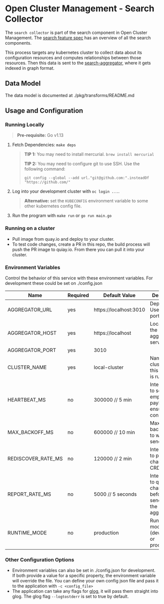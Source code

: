 # Open Cluster Management - Search Collector

The `search collector` is part of the search component in Open Cluster Management. The [search feature spec](https://github.com/stolostron/search/blob/main/feature-spec/search.md) has an overview of all the search components.

This process targets any kubernetes cluster to collect data about its configuration resources and computes relationships between those resources. Then this data is sent to the [search-aggregator](https://github.com/stolostron/search-aggregator), where it gets indexed in graph format.

## Data Model
The data model is documented at ./pkg/transforms/README.md


## Usage and Configuration

### Running Locally
> **Pre-requisite:** Go v1.13
1. Fetch Dependencies: `make deps`
    > **TIP 1:** You may need to install mercurial. `brew install mercurial`
    >
    > **TIP 2:** You may need to configure git to use SSH. Use the following command: 
    >
    > `git config --global --add url."git@github.com:".insteadOf "https://github.com/"`
2. Log into your development cluster with `oc login ...`.
    > **Alternative:** set the `KUBECONFIG` environment variable to some other kubernetes config file.
3. Run the program with `make run` or `go run main.go`

### Running on a cluster
- Pull image from quay.io and deploy to your cluster.
- To test code changes, create a PR in this repo, the build process will push the PR image to quiay.io. From there you can pull it into your cluster.


### Environment Variables
Control the behavior of this service with these environment variables. For development these could be set on ./config.json

Name            | Required | Default Value          | Description
----            | -------- | -------------          | -----------
AGGREGATOR_URL  | yes      | https://localhost:3010 | Deprecated. Use host + port instead.
AGGREGATOR_HOST | yes      | https://localhost      | Location of the aggregator service.
AGGREGATOR_PORT | yes      | 3010                   |
CLUSTER_NAME    | yes      | local-cluster          | Name of cluster where this collector is running.
HEARTBEAT_MS    | no       | 300000  // 5 min       | Interval(ms) to send empty payload to ensure connection
MAX_BACKOFF_MS  | no       | 600000  // 10 min      | Maximum backoff in ms to wait after send error
REDISCOVER_RATE_MS | no    | 120000  // 2 min       | Interval(ms) to poll for changes to CRDs
REPORT_RATE_MS  | no       | 5000    // 5 seconds   | Interval(ms) to queue changes before sending to the aggregator
RUNTIME_MODE    | no       | production             | Running mode (development or production)

### Other Configuration Options
- Environment variables can also be set in ./config.json for development. If both provide a value for a specific property, the environment variable will override the file. You can define your own config json file and pass it to the application with `-c <config_file>`
- The application can take any flags for [glog](https://github.com/golang/glog), it will pass them straight into glog. The glog flag `--logtostderr` is set to true by default.